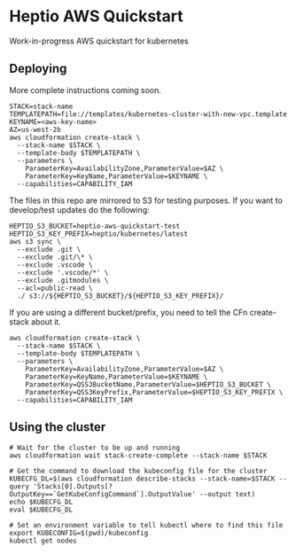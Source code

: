# Heptio AWS Quickstart

Work-in-progress AWS quickstart for kubernetes

## Deploying

More complete instructions coming soon.

```
STACK=stack-name
TEMPLATEPATH=file://templates/kubernetes-cluster-with-new-vpc.template
KEYNAME=<aws-key-name>
AZ=us-west-2b
aws cloudformation create-stack \
  --stack-name $STACK \
  --template-body $TEMPLATEPATH \
  --parameters \
    ParameterKey=AvailabilityZone,ParameterValue=$AZ \
    ParameterKey=KeyName,ParameterValue=$KEYNAME \
  --capabilities=CAPABILITY_IAM
```

The files in this repo are mirrored to S3 for testing purposes.  If you want to develop/test updates do the following:
```
HEPTIO_S3_BUCKET=heptio-aws-quickstart-test
HEPTIO_S3_KEY_PREFIX=heptio/kubernetes/latest
aws s3 sync \
  --exclude .git \
  --exclude .git/\* \
  --exclude .vscode \
  --exclude '.vscode/*' \
  --exclude .gitmodules \
  --acl=public-read \
  ./ s3://${HEPTIO_S3_BUCKET}/${HEPTIO_S3_KEY_PREFIX}/
```

If you are using a different bucket/prefix, you need to tell the CFn create-stack about it.
```
aws cloudformation create-stack \
  --stack-name $STACK \
  --template-body $TEMPLATEPATH \
  --parameters \
    ParameterKey=AvailabilityZone,ParameterValue=$AZ \
    ParameterKey=KeyName,ParameterValue=$KEYNAME \
    ParameterKey=QSS3BucketName,ParameterValue=$HEPTIO_S3_BUCKET \
    ParameterKey=QSS3KeyPrefix,ParameterValue=$HEPTIO_S3_KEY_PREFIX \
  --capabilities=CAPABILITY_IAM
```
## Using the cluster

```
# Wait for the cluster to be up and running
aws cloudformation wait stack-create-complete --stack-name $STACK

# Get the command to download the kubeconfig file for the cluster
KUBECFG_DL=$(aws cloudformation describe-stacks --stack-name=$STACK --query 'Stacks[0].Outputs[?OutputKey==`GetKubeConfigCommand`].OutputValue' --output text)
echo $KUBECFG_DL
eval $KUBECFG_DL

# Set an environment variable to tell kubectl where to find this file
export KUBECONFIG=$(pwd)/kubeconfig
kubectl get nodes
```
